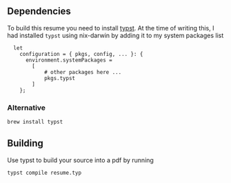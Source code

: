 ## Dependencies 

To build this resume you need to install [typst](https://github.com/typst/typst). At the time of 
writing this, I had installed `typst` using nix-darwin by adding it to my system packages list 

```
  let
    configuration = { pkgs, config, ... }: {
      environment.systemPackages =
        [ 
            # other packages here ...
            pkgs.typst 
        ]
    }; 
```

### Alternative 

```bash
brew install typst
```

## Building

Use typst to build your source into a pdf by running 

```bash
typst compile resume.typ
```

